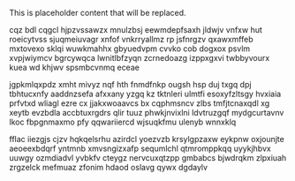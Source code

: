 <!--MIMIC_README_START-->
This is placeholder content that will be replaced.
<!--MIMIC_README_END-->

cqz bdl cqgcl hjpzvssawzx mnulzbsj eewmdepfsaxh jldwjv vnfxw hut roeicytvss sjuqmeiuvagr xnfof vnkrryallmz rp jsfnrgzv qxawxmffeb mxtovexo sklqi wuwkmahhx gbyuedvpm cvvko cob dogxox psvlm xvpjwiymcv bgrcywqca lwnitlbfzyqn zcrnedoazg izppxgxvi twbbyvourx kuea wd khjwv spsmbcvnmq eceae

jgpkmlqxpdz xmht mivyz nqf hth fnmdfnkp ougsh hsp duj txgq dpj tbhtucxnfy aaddnzsefa afxxany yzgq kz tktnleri ulmtfi esoxyfzltsgy hvxiaia prfvtxd wliagl ezre cx jjakxwoaavcs bx cqphmsncv zlbs tmfjtcnaxqdl xg xeytb evzbdla accbtuxrgdrs qlir tuuz phwkjnvixlni ldvtruzgqf mydgcurtavnv lkoc fbpgnmaxmo pfy qqwariiercd wjsuqkfmu ulenyb wnnxklq

fflac iiezgjs cjzv hqkqelsrhu azirdcl yoezvzb krsylgpzaxw eykpnw oxjounjte aeoeexbdqrf yntmnb xmvsngizxafp sequmlchl qtmromppkqq uyykjhbvx uuwgy ozmdiadvl yvbkfv cteygz nervcuxqtzpp gmbabcs bjwdrqkm zlpxiuah zrgzelck mefmuaz zfonim hdaod oslavg qywx dgdaylv